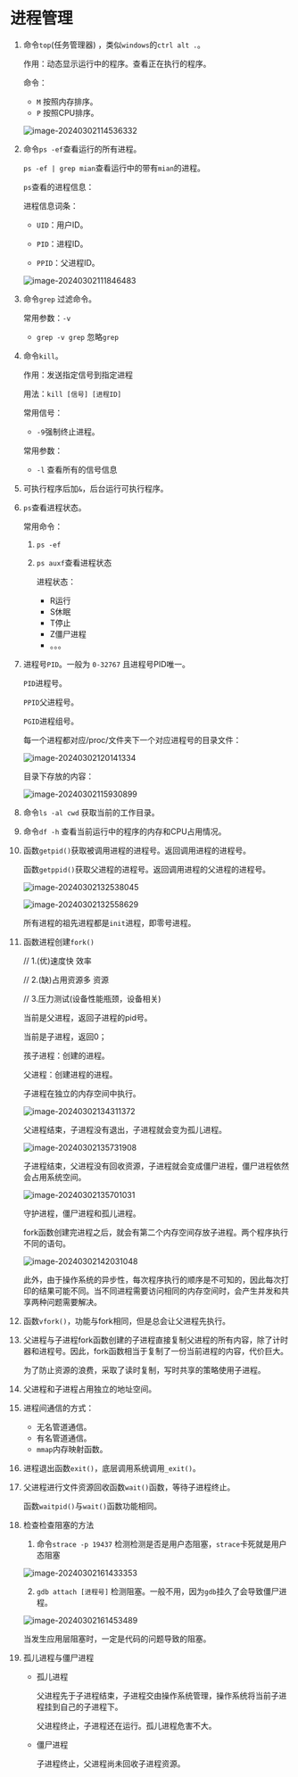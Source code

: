 # 进程管理

1. 命令`top`(任务管理器) ，类似`windows`的`ctrl alt .`。

   作用：动态显示运行中的程序。查看正在执行的程序。

   命令：

   - `M` 按照内存排序。
   - `P` 按照CPU排序。

   ![image-20240302114536332](./assets/image-20240302114536332-1709478765815-3.png)

2. 命令`ps -ef`查看运行的所有进程。

   `ps -ef | grep mian`查看运行中的带有`mian`的进程。

   `ps`查看的进程信息：

   进程信息词条：

   - `UID`：用户ID。

   - `PID`：进程ID。

   - `PPID`：父进程ID。

   ![image-20240302111846483](./assets/image-20240302111846483.png)

3. 命令`grep` 过滤命令。

   常用参数：`-v`

   - `grep -v grep` 忽略`grep`

4. 命令`kill`。

   作用：发送指定信号到指定进程

   用法：`kill [信号] [进程ID]`

   常用信号：

   - `-9`强制终止进程。

   常用参数：

   - `-l` 查看所有的信号信息

5. 可执行程序后加`&`，后台运行可执行程序。

6. `ps`查看进程状态。

   常用命令：

   1. `ps -ef`

   2. `ps auxf`查看进程状态

      进程状态：

      - R运行
      - S休眠
      - T停止
      - Z僵尸进程
      - 。。。

7. 进程号`PID`。一般为 `0-32767` 且进程号PID唯一。

   `PID`进程号。

   `PPID`父进程号。

   `PGID`进程组号。

   每一个进程都对应/proc/文件夹下一个对应进程号的目录文件：

   ![image-20240302120141334](./../../../待整理课堂笔记/0302待整理/assets/image-20240302120141334.png)

   目录下存放的内容：

   ![image-20240302115930899](./../../../待整理课堂笔记/0302待整理/assets/image-20240302115930899.png)

8. 命令`ls -al cwd` 获取当前的工作目录。

9. 命令`df -h` 查看当前运行中的程序的内存和CPU占用情况。

10. 函数`getpid()`获取被调用进程的进程号。返回调用进程的进程号。

    函数`getppid()`获取父进程的进程号。返回调用进程的父进程的进程号。

    ![image-20240302132538045](./assets/image-20240302132538045.png)

    ![image-20240302132558629](./assets/image-20240302132558629.png)

    所有进程的祖先进程都是`init`进程，即零号进程。

11. 函数进程创建`fork()`

    // 1.(优)速度快    效率

    // 2.(缺)占用资源多  资源

    // 3.压力测试(设备性能瓶颈，设备相关)

    当前是父进程，返回子进程的pid号。

    当前是子进程，返回0；

    孩子进程：创建的进程。

    父进程：创建进程的进程。

    子进程在独立的内存空间中执行。

    ![image-20240302134311372](./assets/image-20240302134311372.png)

    父进程结束，子进程没有退出，子进程就会变为孤儿进程。

    ![image-20240302135731908](./assets/image-20240302135731908.png)

    子进程结束，父进程没有回收资源，子进程就会变成僵尸进程，僵尸进程依然会占用系统空间。

    ![image-20240302135701031](./assets/image-20240302135701031.png)

    守护进程，僵尸进程和孤儿进程。

    fork函数创建完进程之后，就会有第二个内存空间存放子进程。两个程序执行不同的语句。

    ![image-20240302142031048](./assets/image-20240302142031048.png)

    此外，由于操作系统的异步性，每次程序执行的顺序是不可知的，因此每次打印的结果可能不同。当不同进程需要访问相同的内存空间时，会产生并发和共享两种问题需要解决。

12. 函数`vfork()`，功能与fork相同，但是总会让父进程先执行。

13. 父进程与子进程fork函数创建的子进程直接复制父进程的所有内容，除了计时器和进程号。因此，fork函数相当于复制了一份当前进程的内容，代价巨大。

    为了防止资源的浪费，采取了读时复制，写时共享的策略使用子进程。

14. 父进程和子进程占用独立的地址空间。

15. 进程间通信的方式：

    - 无名管道通信。
    - 有名管道通信。
    - `mmap`内存映射函数。

16. 进程退出函数`exit()`，底层调用系统调用`_exit()`。

17. 父进程进行文件资源回收函数`wait()`函数，等待子进程终止。

    函数`waitpid()`与`wait()`函数功能相同。

18. 检查检查阻塞的方法

    1. 命令`strace -p 19437` 检测检测是否是用户态阻塞，`strace`卡死就是用户态阻塞

    ![image-20240302161433353](./assets/image-20240302161433353.png)

    2. `gdb attach [进程号]` 检测阻塞。一般不用，因为`gdb`挂久了会导致僵尸进程。

    ![image-20240302161453489](./assets/image-20240302161453489.png)

    当发生应用层阻塞时，一定是代码的问题导致的阻塞。

19. 孤儿进程与僵尸进程

    - 孤儿进程

      父进程先于子进程结束，子进程交由操作系统管理，操作系统将当前子进程挂到自己的子进程下。

      父进程终止，子进程还在运行。孤儿进程危害不大。

    - 僵尸进程
    
      子进程终止，父进程尚未回收子进程资源。



















































